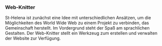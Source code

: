 ### Web-Knitter

<p>St-Helena ist zunächst eine Idee mit unterschiedlichen Ansätzen, um die Möglichkeiten des World Wide Web zu einem Projekt zu verbinden, das Gemeinschaft herstellt.
Im Vordergrund steht der Spaß am sprachlichen Gestalten.
Der Web-Knitter stellt ein Werkzeug zum erstellen und verwalten der Website zur Verfügung.</p>
